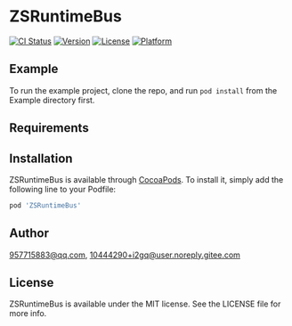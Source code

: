 # ZSRuntimeBus

[![CI Status](https://img.shields.io/travis/957715883@qq.com/ZSRuntimeBus.svg?style=flat)](https://travis-ci.org/957715883@qq.com/ZSRuntimeBus)
[![Version](https://img.shields.io/cocoapods/v/ZSRuntimeBus.svg?style=flat)](https://cocoapods.org/pods/ZSRuntimeBus)
[![License](https://img.shields.io/cocoapods/l/ZSRuntimeBus.svg?style=flat)](https://cocoapods.org/pods/ZSRuntimeBus)
[![Platform](https://img.shields.io/cocoapods/p/ZSRuntimeBus.svg?style=flat)](https://cocoapods.org/pods/ZSRuntimeBus)

## Example

To run the example project, clone the repo, and run `pod install` from the Example directory first.

## Requirements

## Installation

ZSRuntimeBus is available through [CocoaPods](https://cocoapods.org). To install
it, simply add the following line to your Podfile:

```ruby
pod 'ZSRuntimeBus'
```

## Author

957715883@qq.com, 10444290+i2gq@user.noreply.gitee.com

## License

ZSRuntimeBus is available under the MIT license. See the LICENSE file for more info.
